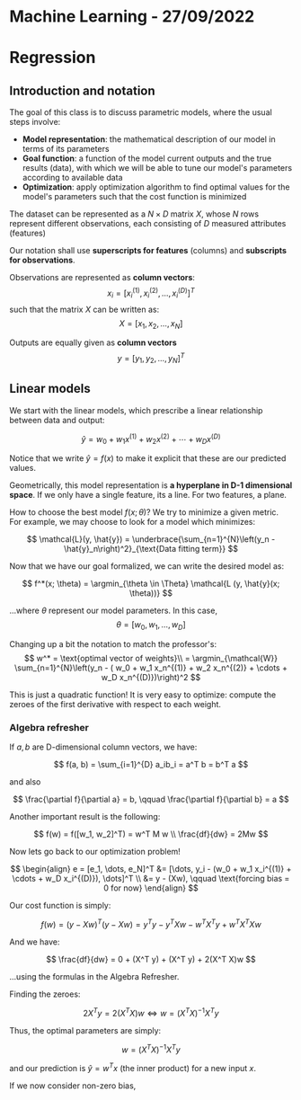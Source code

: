 # Machine Learning - 27/09/2022

# Regression

## Introduction and notation

The goal of this class is to discuss parametric models, where the usual steps involve:

- **Model representation**: the mathematical description of our model in terms of its parameters
- **Goal function**: a function of the model current outputs and the true results (data), with which we will be able to tune our model's parameters according to available data
- **Optimization**: apply optimization algorithm to find optimal values for the model's parameters such that the cost function is minimized

The dataset can be represented as a $N \times D$ matrix $X$, whose $N$ rows represent different observations, each consisting of $D$ measured attributes (features)

Our notation shall use **superscripts for features** (columns) and **subscripts for observations**.

Observations are represented as **column vectors**:
$$
x_i = [x_i^{(1)}, x_i^{(2)}, \dots, x_i^{(D)}]^T
$$
such that the matrix $X$ can be written as:
$$
X = [x_1, x_2, \dots, x_N]
$$

Outputs are equally given as **column vectors**
$$
y = [y_1, y_2, \dots, y_N]^T
$$

## Linear models

We start with the linear models, which prescribe a linear relationship between data and output:

$$
\hat{y} = w_0 + w_1 x^{(1)} + w_2 x^{(2)} + \cdots + w_D x^{(D)}
$$

Notice that we write $\hat{y} = f(x)$ to make it explicit that these are our predicted values.

Geometrically, this model representation is **a hyperplane in D-1 dimensional space**. If we only have a single feature, its a line. For two features, a plane. 

How to choose the best model $f(x; \theta)$? We try to minimize a given metric. For example, we may choose to look for a model which minimizes:

$$
\mathcal{L}(y, \hat{y}) = \underbrace{\sum_{n=1}^{N}\left(y_n - \hat{y}_n\right)^2}_{\text{Data fitting term}}
$$

Now that we have our goal formalized, we can write the desired model as:

$$
f^*(x; \theta) = \argmin_{\theta \in \Theta} \mathcal{L (y, \hat{y}(x; \theta))}
$$

...where $\theta$ represent our model parameters. In this case, 
$$
\theta = [ w_0, w_1, \dots, w_D ]
$$

Changing up a bit the notation to match the professor's:
$$
w^* = \text{optimal vector of weights}\\
    = \argmin_{\mathcal{W}} \sum_{n=1}^{N}\left(y_n - ( w_0 + w_1 x_n^{(1)} + w_2 x_n^{(2)} + \cdots + w_D x_n^{(D)})\right)^2 
$$

This is just a quadratic function! It is very easy to optimize: compute the zeroes of the first derivative with respect to each weight.

### Algebra refresher

If $a, b$ are D-dimensional column vectors, we have:

$$
f(a, b) = \sum_{i=1}^{D} a_ib_i = a^T b = b^T a
$$

and also 

$$
\frac{\partial f}{\partial a} = b, \qquad \frac{\partial f}{\partial b} = a
$$

Another important result is the following:

$$
f(w) = f([w_1, w_2]^T) = w^T M w \\
\frac{df}{dw} = 2Mw
$$

Now lets go back to our optimization problem!

$$
\begin{align}
e = [e_1, \dots, e_N]^T &= [\dots, y_i - (w_0 + w_1 x_i^{(1)} + \cdots + w_D x_i^{(D)}), \dots]^T \\
&= y - (Xw), \qquad \text{forcing bias = 0 for now}
\end{align}
$$

Our cost function is simply:

$$
f(w) = (y - Xw)^T(y - Xw) = y^Ty - y^TXw - w^TX^Ty + w^TX^TXw
$$

And we have:

$$
\frac{df}{dw} = 0 + (X^T y) + (X^T y) + 2(X^T X)w
$$

...using the formulas in the Algebra Refresher.

Finding the zeroes:

$$
2X^T y = 2(X^T X)w \Leftrightarrow w = (X^T X)^{-1} X^T y
$$

Thus, the optimal parameters are simply:

$$
w = (X^T X)^{-1} X^T y
$$

and our prediction is $\hat{y} = w^Tx$ (the inner product) for a new input $x$.

If we now consider non-zero bias, 

